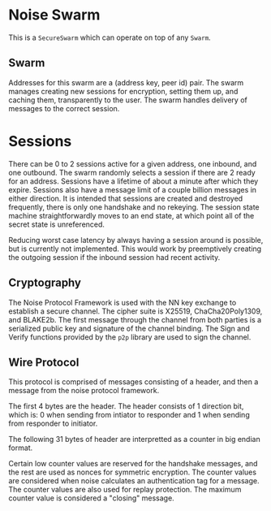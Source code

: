 # Noise Swarm
This is a `SecureSwarm` which can operate on top of any `Swarm`.

## Swarm
Addresses for this swarm are a (address key, peer id) pair.
The swarm manages creating new sessions for encryption, setting them up, and caching them, transparently to the user.
The swarm handles delivery of messages to the correct session.

# Sessions
There can be 0 to 2 sessions active for a given address, one inbound, and one outbound.
The swarm randomly selects a session if there are 2 ready for an address.
Sessions have a lifetime of about a minute after which they expire.
Sessions also have a message limit of a couple billion messages in either direction.
It is intended that sessions are created and destroyed frequently, there is only one handshake and no rekeying.
The session state machine straightforwardly moves to an end state, at which point all of the secret state is unreferenced.

Reducing worst case latency by always having a session around is possible, but is currently not implemented.
This would work by preemptively creating the outgoing session if the inbound session had recent activity.

## Cryptography
The Noise Protocol Framework is used with the NN key exchange to establish a secure channel.
The cipher suite is X25519, ChaCha20Poly1309, and BLAKE2b.
The first message through the channel from both parties is a serialized public key and signature of the channel binding.
The Sign and Verify functions provided by the `p2p` library are used to sign the channel.

## Wire Protocol
This protocol is comprised of messages consisting of a header, and then a message from the noise protocol framework.

The first 4 bytes are the header.
The header consists of 1 direction bit, which is:
0 when sending from intiator to responder
and 1 when sending from responder to initiator.

The following 31 bytes of header are interpretted as a counter in big endian format.

Certain low counter values are reserved for the handshake messages, and the rest are used as nonces for symmetric encryption.
The counter values are considered when noise calculates an authentication tag for a message.
The counter values are also used for replay protection.
The maximum counter value is considered a "closing" message.
